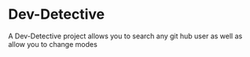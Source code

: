 # Dev-Detective

A Dev-Detective project allows you to search any git hub user as well as allow you to change modes 
